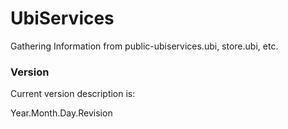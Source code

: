 # UbiServices
Gathering Information from public-ubiservices.ubi, store.ubi, etc.

### Version

Current version description is:

Year.Month.Day.Revision